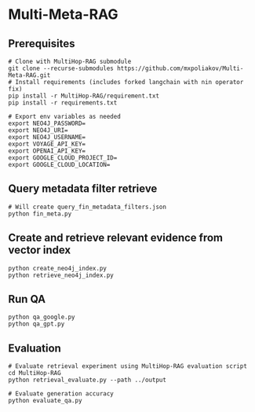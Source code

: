 # Multi-Meta-RAG
## Prerequisites
```shell
# Clone with MultiHop-RAG submodule
git clone --recurse-submodules https://github.com/mxpoliakov/Multi-Meta-RAG.git
# Install requirements (includes forked langchain with nin operator fix)
pip install -r MultiHop-RAG/requirement.txt
pip install -r requirements.txt
```
```shell
# Export env variables as needed
export NEO4J_PASSWORD=
export NEO4J_URI=
export NEO4J_USERNAME=
export VOYAGE_API_KEY=
export OPENAI_API_KEY=
export GOOGLE_CLOUD_PROJECT_ID=
export GOOGLE_CLOUD_LOCATION=
```

## Query metadata filter retrieve
```shell
# Will create query_fin_metadata_filters.json
python fin_meta.py
```
## Create and retrieve relevant evidence from vector index
```shell
python create_neo4j_index.py
python retrieve_neo4j_index.py
```
## Run QA
```shell
python qa_google.py
python qa_gpt.py
```
## Evaluation
```
# Evaluate retrieval experiment using MultiHop-RAG evaluation script
cd MultiHop-RAG
python retrieval_evaluate.py --path ../output
```
```
# Evaluate generation accuracy
python evaluate_qa.py
```
